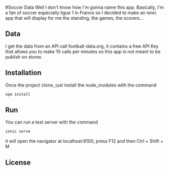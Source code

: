 #Soccer Data
Well I don't know how I'm gonna name this app.
Basically, I'm a fan of soccer especially ligue 1 in France so I decided to make an ionic app that will display for me the standing, the games, the scorers...

## Data
I get the data from an API call football-data.org, it contains a free API Key that allows you to make 10 calls per minutes so this app is not meant to be publish on stores

## Installation 
Once the project clone, just install the node_modules with the command 
```bash
npm install
```

## Run 
You can run a test server with the command
```bash
ionic serve
```
it will open the navigator at localhost:8100, press F12 and then Ctrl + Shift + M

## License